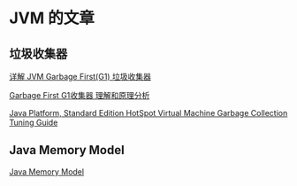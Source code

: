 # JVM 的文章

## 垃圾收集器

[详解 JVM Garbage First(G1) 垃圾收集器](https://blog.csdn.net/coderlius/article/details/79272773)

[Garbage First G1收集器 理解和原理分析](https://liuzhengyang.github.io/2017/06/07/garbage-first-collector/)

[Java Platform, Standard Edition HotSpot Virtual Machine Garbage Collection Tuning Guide](https://docs.oracle.com/javase/8/docs/technotes/guides/vm/gctuning/toc.html)

## Java Memory Model

[Java Memory Model](http://www.cs.umd.edu/~pugh/java/memoryModel/)